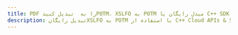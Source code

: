 ---title: PDF را به  تبدیل کنیدPOTM، XSLFO به POTM مبدل رایگان یا C++ SDKdescription: تبدیل رایگانXSLFO به POTM با استفاده از C++ Cloud APIs & SDK همچنین اسناد PDF را در Cloud ایجاد، ویرایش و رندر کنید.---